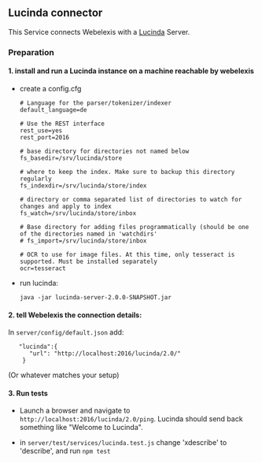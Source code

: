 ## Lucinda connector

This Service connects Webelexis with a [Lucinda](https://github.com/rgwch/lucinda) Server.

### Preparation

#### 1. install and run a Lucinda instance on a machine reachable by webelexis

* create a config.cfg

      # Language for the parser/tokenizer/indexer
      default_language=de

      # Use the REST interface
      rest_use=yes
      rest_port=2016

      # base directory for directories not named below
      fs_basedir=/srv/lucinda/store

      # where to keep the index. Make sure to backup this directory regularly
      fs_indexdir=/srv/lucinda/store/index

      # directory or comma separated list of directories to watch for changes and apply to index
      fs_watch=/srv/lucinda/store/inbox

      # Base directory for adding files programmatically (should be one of the directories named in 'watchdirs'
      # fs_import=/srv/lucinda/store/inbox

      # OCR to use for image files. At this time, only tesseract is supported. Must be installed separately
      ocr=tesseract

* run lucinda:

      java -jar lucinda-server-2.0.0-SNAPSHOT.jar

#### 2. tell Webelexis the connection details:

In `server/config/default.json` add:

       "lucinda":{
          "url": "http://localhost:2016/lucinda/2.0/"
        }

(Or whatever matches your setup)

#### 3. Run tests

* Launch a browser and navigate to `http://localhost:2016/lucinda/2.0/ping`. Lucinda should send back something like "Welcome to Lucinda".

* in `server/test/services/lucinda.test.js` change 'xdescribe'  to 'describe', and run `npm test`

